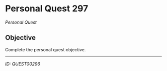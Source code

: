 # Personal Quest 297

*Personal Quest*

## Objective
Complete the personal quest objective.

---
*ID: QUEST00296*